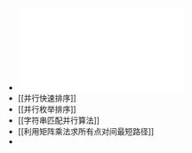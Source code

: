 - ![PC5.pdf](../assets/PC5_1675865961435_0.pdf)
- [[并行快速排序]]
- [[并行枚举排序]]
- [[字符串匹配并行算法]]
- [[利用矩阵乘法求所有点对间最短路径]]
-